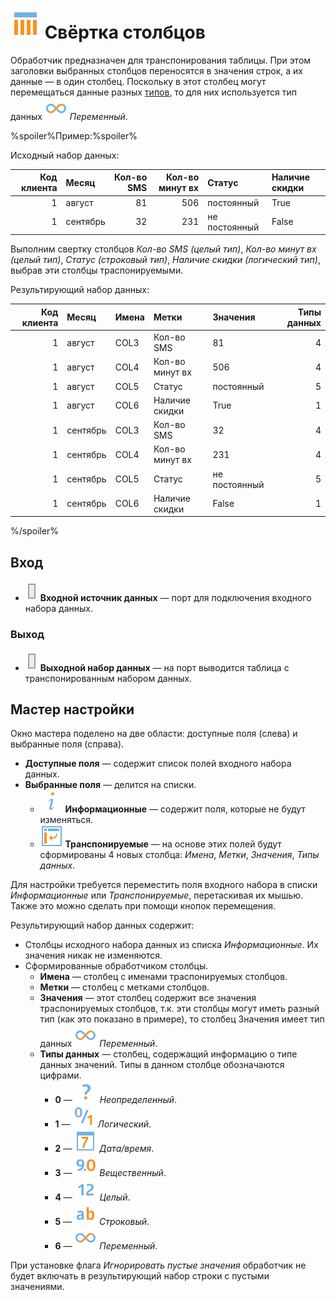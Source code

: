 # ![Свёртка столбцов](../../images/icons/vendors/columnflipping.svg) Свёртка столбцов

Обработчик предназначен для транспонирования таблицы. При этом заголовки выбранных столбцов переносятся в значения строк, а их данные — в один столбец. Поскольку в этот столбец могут перемещаться данные разных [типов](../../data/datatype.md), то для них используется тип данных ![Переменный](../../images/icons/datatype_18/datatype_default-06.svg) *Переменный*.

%spoiler%Пример:%spoiler%

Исходный набор данных:

 | Код клиента | Месяц | Кол-во SMS | Кол-во минут вх | Статус | Наличие скидки |
 | ----------: | :---- | ---------: | --------------: | :----- | :------------- |
 | 1 | август | 81 | 506 | постоянный | True |
 | 1 | сентябрь | 32 | 231 | не постоянный | False |

Выполним свертку столбцов *Кол-во SMS (целый тип)*, *Кол-во минут вх (целый тип)*, *Статус (строковый тип)*, *Наличие скидки (логический тип)*, выбрав эти столбцы траспонируемыми.

Результирующий набор данных:

 | Код клиента | Месяц | Имена | Метки | Значения | Типы данных |
 | ----------: | :---- | :---- | :---- | :------- | ----------: |
 | 1 | август | COL3 | Кол-во SMS | 81 | 4 |
 | 1 | август | COL4 | Кол-во минут вх | 506 | 4 |
 | 1 | август | COL5 | Статус | постоянный | 5 |
 | 1 | август | COL6 | Наличие скидки | True | 1 |
 | 1 | сентябрь | COL3 | Кол-во SMS | 32 | 4 |
 | 1 | сентябрь | COL4 | Кол-во минут вх | 231 | 4 |
 | 1 | сентябрь | COL5 | Статус | не постоянный | 5 |
 | 1 | сентябрь | COL6 | Наличие скидки | False | 1 |

%/spoiler%

## Вход

* ![Входной источник данных](../../images/icons/ports/input_table_inactive.svg) **Входной источник данных** — порт для подключения входного набора данных.

### Выход

* ![Выходной источник данных](../../images/icons/ports/input_table_inactive.svg) **Выходной набор данных** — на порт выводится таблица с транспонированным набором данных.

## Мастер настройки

Окно мастера поделено на две области: доступные поля (слева) и выбранные поля (справа).

* **Доступные поля** — содержит список полей входного набора данных.
* **Выбранные поля** — делится на списки.
  * ![Информационные](../../images/icons/usage-types_18x18/usage-types-unspecified_default.svg) **Информационные** — содержит поля, которые не будут изменяться.
  * ![Транспонируемые](../../images/icons/dataset-operations/dsa-flipping_default.svg) **Транспонируемые** — на основе этих полей будут сформированы 4 новых столбца: *Имена*, *Метки*, *Значения*, *Типы данных*.

Для настройки требуется переместить поля входного набора в списки *Информационные* или *Транспонируемые*, перетаскивая их мышью. Также это можно сделать при помощи кнопок перемещения.

Результирующий набор данных содержит:

* Столбцы исходного набора данных из списка *Информационные*. Их значения никак не изменяются.
* Сформированные обработчиком столбцы.
  * **Имена** — столбец с именами траспонируемых столбцов.
  * **Метки** — столбец с метками столбцов.
  * **Значения** — этот столбец содержит все значения траспонируемых столбцов, т.к. эти столбцы могут иметь разный тип (как это показано в примере), то столбец Значения имеет тип данных ![Переменный](../../images/icons/datatype_18/datatype_default-06.svg) *Переменный*.
  * **Типы данных** — столбец, содержащий информацию о типе данных значений. Типы в данном столбце обозначаются цифрами.
    * **0** — ![Неопределенный](../../images/icons/datatype_18/datatype_default-07.svg) *Неопределенный*.
    * **1** — ![Логический](../../images/icons/datatype_18/datatype_default-04.svg) *Логический*.
    * **2** — ![Дата/время](../../images/icons/datatype_18/datatype_default-05.svg) *Дата/время*.
    * **3** — ![Вещественный](../../images/icons/datatype_18/datatype_default-03.svg) *Вещественный*.
    * **4** — ![Целый](../../images/icons/datatype_18/datatype_default-02.svg) *Целый*.
    * **5** — ![Строковый](../../images/icons/datatype_18/datatype_default-01.svg) *Строковый*.
    * **6** — ![Переменный](../../images/icons/datatype_18/datatype_default-06.svg) *Переменный*.

При установке флага *Игнорировать пустые значения* обработчик не будет включать в результирующий набор строки с пустыми значениями.

